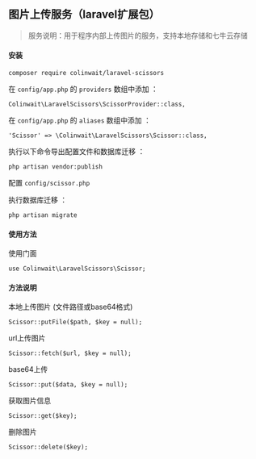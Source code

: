 ## 图片上传服务（laravel扩展包）

> 服务说明：用于程序内部上传图片的服务，支持本地存储和七牛云存储


#### 安装

	composer require colinwait/laravel-scissors

在 `config/app.php` 的 `providers` 数组中添加 ：

	Colinwait\LaravelScissors\ScissorProvider::class,

在 `config/app.php` 的 `aliases` 数组中添加 ：

	'Scissor' => \Colinwait\LaravelScissors\Scissor::class,
	
执行以下命令导出配置文件和数据库迁移 ：

	php artisan vendor:publish
	
配置 `config/scissor.php`

执行数据库迁移 ：

	php artisan migrate
	
#### 使用方法

使用门面

	use Colinwait\LaravelScissors\Scissor;
	
#### 方法说明

本地上传图片 (文件路径或base64格式)

	Scissor::putFile($path, $key = null);
	
url上传图片

	Scissor::fetch($url, $key = null);
	
base64上传
	
	Scissor::put($data, $key = null);
	
获取图片信息

	Scissor::get($key);
	
删除图片

	Scissor::delete($key);